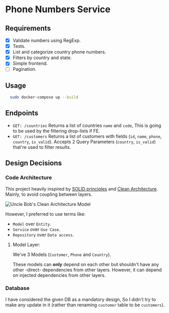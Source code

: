 # Phone Numbers Service

## Requirements

- [X] Validate numbers using RegExp.
- [X] Tests.
- [X] List and categorize country phone numbers.
- [X] Filters by country and state.
- [X] Simple frontend.
- [ ] Pagination.

## Usage
```bash
  sudo docker-compose up --build
```

## Endpoints

- `GET: /countries` Returns a list of countries `name` and `code`, This is going to be used by the filtering drop-lists if FE.
- `GET: /customers` Returns a list of customers with fields (`id`, `name`, `phone`, `country`, `is_valid`). Accepts 2 Query Parameters (`country`, `is_valid`) that're used to filter results.

## Design Decisions

### Code Architecture
This project heavily inspired by [SOLID principles](https://en.wikipedia.org/wiki/SOLID) and [Clean Architecture](https://blog.cleancoder.com/uncle-bob/2012/08/13/the-clean-architecture.html). Mainly, to avoid coupling between layers.

![Uncle Bob's Clean Architecture Model](https://blog.cleancoder.com/uncle-bob/images/2012-08-13-the-clean-architecture/CleanArchitecture.jpg)

However, I preferred to use terms like:
- `Model` over `Entity`.
- `Service` over `Use Case`.
- `Repository` over `Data access`.

1. Model Layer:

    We've 3 Models (`Customer`, `Phone` and `Country`).
    
    These models can **only** depend on each other but shouldn't have any other -direct- dependencies from other layers. However, it can depend on injected dependencies from other layers.



### Database
I have considered the given DB as a mandatory design, So I didn't try to make any update in it (rather than renaming `customer` table to be `customers`).